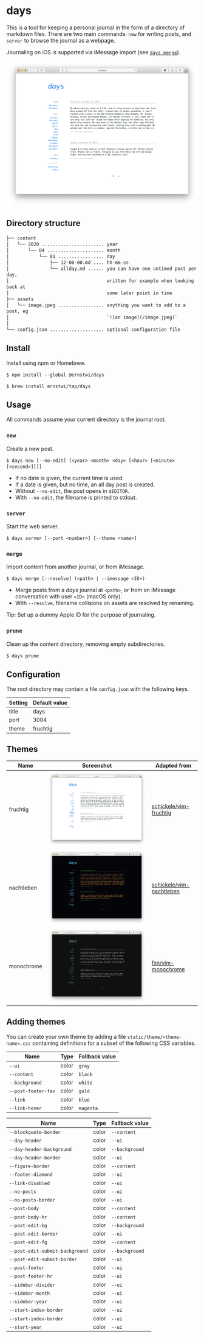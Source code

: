 # days

This is a tool for keeping a personal journal in the form of a directory of markdown files. There are two main commands: `new` for writing posts, and `server` to browse the journal as a webpage.

Journaling on iOS is supported via iMessage import (see [`days merge`](#merge)).

<p align='center'>
    <img src='https://github.com/ernstwi/days/raw/master/fruchtig.png' width='576'>
</p>

## Directory structure

```
├── content
│   └── 2020 ....................... year
│       └── 04 ..................... month
│           └── 01 ................. day
│               ├── 12-00-00.md .... hh-mm-ss
│               └── allday.md ...... you can have one untimed post per day,
│                                    written for example when looking back at
│                                    some later point in time
├── assets
│   └── image.jpeg ................. anything you want to add to a post, eg
│                                    `![an image](/image.jpeg)`
│
└── config.json .................... optional configuration file
```

## Install

Install using npm or Homebrew.

```
$ npm install --global @ernstwi/days
```

```
$ brew install ernstwi/tap/days
```

## Usage

All commands assume your current directory is the journal root.

### `new`

Create a new post.

```
$ days new [--no-edit] [<year> <month> <day> [<hour> [<minute> [<second>]]]]
```

- If no date is given, the current time is used.
- If a date is given, but no time, an all day post is created.
- Without `--no-edit`, the post opens in `$EDITOR`.
- With `--no-edit`, the filename is printed to stdout.

### `server`

Start the web server.

```
$ days server [--port <number>] [--theme <name>]
```

### `merge`

Import content from another journal, or from iMessage.

```
$ days merge [--resolve] (<path> | --imessage <ID>)
```

- Merge posts from a *days* journal at `<path>`, or from an iMessage conversation with user `<ID>` (macOS only).
- With `--resolve`, filename collisions on assets are resolved by renaming.

Tip: Set up a dummy Apple ID for the purpose of journaling.

### `prune`

Clean up the content directory, removing empty subdirectories.

```
$ days prune
```

## Configuration

The root directory may contain a file `config.json` with the following keys.

| Setting | Default value |
| ------- | ------------- |
| title   | days          |
| port    | 3004          |
| theme   | fruchtig      |


## Themes

| Name       | Screenshot                                                     | Adapted from                                                            |
| ---------- | -------------------------------------------------------------- | ----------------------------------------------------------------------- |
| fruchtig   | ![](https://github.com/ernstwi/days/raw/master/fruchtig.png)   | [schickele/vim-fruchtig](https://github.com/schickele/vim-fruchtig)     |
| nachtleben | ![](https://github.com/ernstwi/days/raw/master/nachtleben.png) | [schickele/vim-nachtleben](https://github.com/schickele/vim-nachtleben) |
| monochrome | ![](https://github.com/ernstwi/days/raw/master/monochrome.png) | [fxn/vim-monochrome](https://github.com/fxn/vim-monochrome)             |

## Adding themes

You can create your own theme by adding a file `static/theme/<theme-name>.css` containing definitions for a subset of the following CSS variables.

| Name                            | Type  | Fallback value |
| ------------------------------- | ----- | -------------- |
| `--ui`                          | color | `gray`         |
| `--content`                     | color | `black`        |
| `--background`                  | color | `white`        |
| `--post-footer-fav`             | color | `gold`         |
| `--link`                        | color | `blue`         |
| `--link-hover`                  | color | `magenta`      |

| Name                            | Type  | Fallback value |
| ------------------------------- | ----- | -------------- |
| `--blockquote-border`           | color | `--content`    |
| `--day-header`                  | color | `--ui`         |
| `--day-header-background`       | color | `--background` |
| `--day-header-border`           | color | `--ui`         |
| `--figure-border`               | color | `--content`    |
| `--footer-diamond`              | color | `--ui`         |
| `--link-disabled`               | color | `--ui`         |
| `--no-posts`                    | color | `--ui`         |
| `--no-posts-border`             | color | `--ui`         |
| `--post-body`                   | color | `--content`    |
| `--post-body-hr`                | color | `--content`    |
| `--post-edit-bg`                | color | `--background` |
| `--post-edit-border`            | color | `--ui`         |
| `--post-edit-fg`                | color | `--content`    |
| `--post-edit-submit-background` | color | `--background` |
| `--post-edit-submit-border`     | color | `--ui`         |
| `--post-footer`                 | color | `--ui`         |
| `--post-footer-hr`              | color | `--ui`         |
| `--sidebar-divider`             | color | `--ui`         |
| `--sidebar-month`               | color | `--ui`         |
| `--sidebar-year`                | color | `--ui`         |
| `--start-index-border`          | color | `--ui`         |
| `--start-index-border`          | color | `--ui`         |
| `--start-year`                  | color | `--ui`         |
